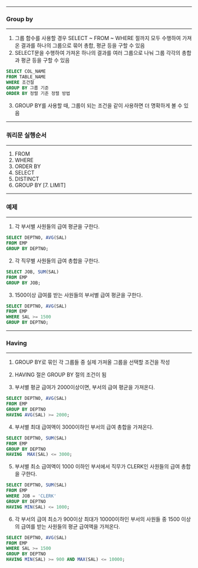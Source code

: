 -----
### Group by
-----
1. 그룹 함수를 사용할 경우 SELECT ~ FROM ~ WHERE 절까지 모두 수행하여 가져온 결과를 하나의 그룹으로 묶어 총합, 평균 등을 구할 수 있음
2. SELECT문을 수행하여 가져온 하나의 결과를 여러 그룹으로 나눠 그룹 각각의 총합과 평균 등을 구할 수 있음
```sql
SELECT COL_NAME
FROM TABLE_NAME
WHERE 조건절
GROUP BY 그룹 기준
ORDER BY 정렬 기준 정렬 방법
```
3. GROUP BY를 사용할 때, 그룹이 되는 조건을 같이 사용하면 더 명확하게 볼 수 있음

-----
### 쿼리문 실행순서
-----
1. FROM
2. WHERE
3. ORDER BY
4. SELECT
5. DISTINCT
6. GROUP BY
[7. LIMIT]

------
### 예제
------
1. 각 부서별 사원들의 급여 평균을 구한다.
```sql
SELECT DEPTNO, AVG(SAL)
FROM EMP
GROUP BY DEPTNO;
```

2. 각 직무별 사원들의 급여 총합을 구한다.
```sql
SELECT JOB, SUM(SAL)
FROM EMP
GROUP BY JOB;
```

3. 1500이상 급여를 받는 사원들의 부서별 급여 평균을 구한다.
```sql
SELECT DEPTNO, AVG(SAL)
FROM EMP
WHERE SAL >= 1500
GROUP BY DEPTNO;
```

-----
### Having
-----
1. GROUP BY로 묶인 각 그룹들 중 실제 가져올 그룹을 선택할 조건을 작성
2. HAVING 절은 GROUP BY 절의 조건이 됨
   
3. 부서별 평균 급여가 2000이상이면, 부서의 급여 평균을 가져온다.
```sql
SELECT DEPTNO, AVG(SAL)
FROM EMP
GROUP BY DEPTNO
HAVING AVG(SAL) >= 2000;
```

4. 부서별 최대 급여액이 3000이하인 부서의 급여 총합을 가져온다.
```sql
SELECT DEPTNO, SUM(SAL)
FROM EMP
GROUP BY DEPTNO
HAVING  MAX(SAL) <= 3000;
```

5. 부서별 최소 급여액이 1000 이하인 부서에서 직무가 CLERK인 사원들의 급여 총합을 구한다.
```sql
SELECT DEPTNO, SUM(SAL)
FROM EMP
WHERE JOB = 'CLERK'
GROUP BY DEPTNO
HAVING MIN(SAL) <= 1000;
```

6. 각 부서의 급여 최소가 900이상 최대가 10000이하인 부서의 사원들 중 1500 이상의 급여를 받는 사원들의 평균 급여액을 가져온다.
```sql
SELECT DEPTNO, AVG(SAL)
FROM EMP
WHERE SAL >= 1500
GROUP BY DEPTNO
HAVING MIN(SAL) >= 900 AND MAX(SAL) <= 10000;
```

